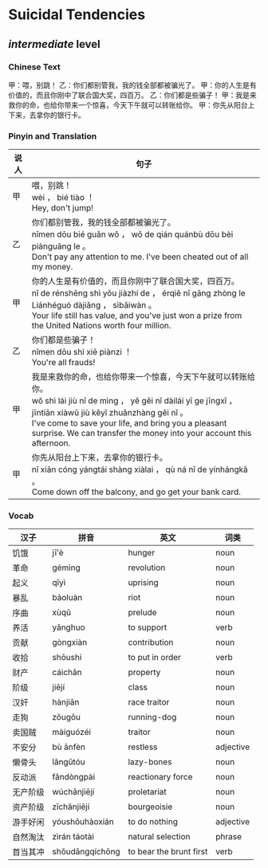 # Suicidal Tendencies
## *intermediate* level

### Chinese Text
甲：喂，别跳！
乙：你们都别管我，我的钱全部都被骗光了。
甲：你的人生是有价值的，而且你刚中了联合国大奖，四百万。
乙：你们都是些骗子！
甲：我是来救你的命，也给你带来一个惊喜，今天下午就可以转账给你。
甲：你先从阳台上下来，去拿你的银行卡。

### Pinyin and Translation
|说人|句子|
|----|----|
|甲|喂，别跳！<br />wèi ， bié tiào ！<br />Hey, don't jump!|
|乙|你们都别管我，我的钱全部都被骗光了。<br />nǐmen dōu bié guǎn wǒ ， wǒ de qián quánbù dōu bèi piànguāng le 。<br />Don't pay any attention to me. I've been cheated out of all my money.|
|甲|你的人生是有价值的，而且你刚中了联合国大奖，四百万。<br />nǐ de rénshēng shì yǒu jiàzhí de ， érqiě nǐ gāng zhòng le Liánhéguó dàjiǎng ， sìbǎiwàn 。<br />Your life still has value, and you've just won a prize from the United Nations worth four million.|
|乙|你们都是些骗子！<br />nǐmen dōu shì xiē piànzi ！<br />You're all frauds!|
|甲|我是来救你的命，也给你带来一个惊喜，今天下午就可以转账给你。<br />wǒ shì lái jiù nǐ de mìng ， yě gěi nǐ dàilái yī ge jīngxǐ ， jīntiān xiàwǔ jiù kěyǐ zhuǎnzhàng gěi nǐ 。<br />I've come to save your life, and bring you a pleasant surprise. We can transfer the money into your account this afternoon.|
|甲|你先从阳台上下来，去拿你的银行卡。<br />nǐ xiān cóng yángtái shàng xiàlai ， qù ná nǐ de yínhángkǎ 。<br />Come down off the balcony, and go get your bank card.|
### Vocab
|汉子|拼音|英文|词类|
|----|----|----|----|
|饥饿|jī'è|hunger|noun|
|革命|gémìng|revolution|noun|
|起义|qǐyì|uprising|noun|
|暴乱|bàoluàn|riot|noun|
|序曲|xùqǔ|prelude|noun|
|养活|yǎnghuo|to support|verb|
|贡献|gòngxiàn|contribution|noun|
|收拾|shōushi|to put in order|verb|
|财产|cáichǎn|property|noun|
|阶级|jiējí|class|noun|
|汉奸|hànjiān|race traitor|noun|
|走狗|zǒugǒu|running-dog|noun|
|卖国贼|màiguózéi|traitor|noun|
|不安分|bù ānfèn|restless|adjective|
|懒骨头|lǎngǔtóu|lazy-bones|noun|
|反动派|fǎndòngpài|reactionary force|noun|
|无产阶级|wúchǎnjiējí|proletariat|noun|
|资产阶级|zīchǎnjiējí|bourgeoisie|noun|
|游手好闲|yóushǒuhàoxián|to do nothing|adjective|
|自然淘汰|zìrán táotài|natural selection|phrase|
|首当其冲|shǒudāngqíchōng|to bear the brunt first|verb|